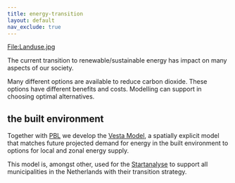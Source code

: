 ```yaml
---
title: energy-transition
layout: default
nav_exclude: true
---
```

[<File:Landuse.jpg>](File:Landuse.jpg "wikilink")

The current transition to renewable/sustainable energy has impact on
many aspects of our society.

Many different options are available to reduce carbon dioxide. These
options have different benefits and costs. Modelling can support in
choosing optimal alternatives.

## the built environment

Together with [PBL](https://www.pbl.nl) we develop the [Vesta
Model](Vesta_Model "wikilink"), a spatially explicit model that matches
future projected demand for energy in the built environment to options
for local and zonal energy supply.

This model is, amongst other, used for the
[Startanalyse](https://expertisecentrumwarmte.nl/themas/de+leidraad/default.aspx)
to support all municipalities in the Netherlands with their transition
strategy.